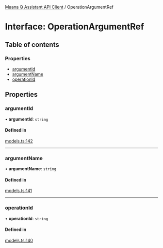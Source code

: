 [Maana Q Assistant API Client](../README.md) / OperationArgumentRef

# Interface: OperationArgumentRef

## Table of contents

### Properties

- [argumentId](OperationArgumentRef.md#argumentid)
- [argumentName](OperationArgumentRef.md#argumentname)
- [operationId](OperationArgumentRef.md#operationid)

## Properties

### argumentId

• **argumentId**: `string`

#### Defined in

[models.ts:142](https://github.com/maana-io/q-assistant-client/blob/develop/src/models.ts#L142)

___

### argumentName

• **argumentName**: `string`

#### Defined in

[models.ts:141](https://github.com/maana-io/q-assistant-client/blob/develop/src/models.ts#L141)

___

### operationId

• **operationId**: `string`

#### Defined in

[models.ts:140](https://github.com/maana-io/q-assistant-client/blob/develop/src/models.ts#L140)
